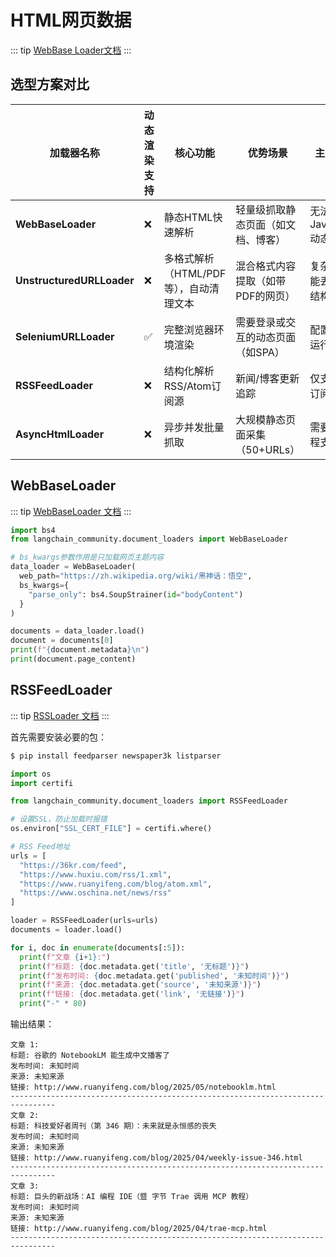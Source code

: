 # HTML网页数据
::: tip
[WebBase Loader文档](https://python.langchain.com/api_reference/community/document_loaders/langchain_community.document_loaders.web_base.WebBaseLoader.html)
:::

## 选型方案对比
| 加载器名称 | 动态渲染支持 | 核心功能 | 优势场景 | 主要限制|
|----|----|----|----|----|
| **WebBaseLoader** | ❌ | 静态HTML快速解析 | 轻量级抓取静态页面（如文档、博客）| 无法处理JavaScript动态内容|
| **UnstructuredURLLoader** | ❌  | 多格式解析（HTML/PDF等），自动清理文本 | 混合格式内容提取（如带PDF的网页） | 复杂页面可能丢失部分结构  |
| **SeleniumURLLoader** | ✅ | 完整浏览器环境渲染 | 需要登录或交互的动态页面（如SPA） | 配置复杂，运行效率低 |
| **RSSFeedLoader** | ❌ | 结构化解析RSS/Atom订阅源 | 新闻/博客更新追踪 | 仅支持标准订阅格式 |
| **AsyncHtmlLoader**   | ❌ | 异步并发批量抓取 | 大规模静态页面采集（50+URLs）| 需要异步编程支持 |


## WebBaseLoader
::: tip
[WebBaseLoader 文档](https://python.langchain.com/docs/integrations/document_loaders/web_base/)
:::

```py
import bs4
from langchain_community.document_loaders import WebBaseLoader

# bs_kwargs参数作用是只加载网页主题内容
data_loader = WebBaseLoader(
  web_path="https://zh.wikipedia.org/wiki/黑神话：悟空",
  bs_kwargs={
    "parse_only": bs4.SoupStrainer(id="bodyContent")
  }
)

documents = data_loader.load()
document = documents[0]
print(f"{document.metadata}\n")
print(document.page_content)
```

## RSSFeedLoader
::: tip
[RSSLoader 文档](https://python.langchain.com/docs/integrations/document_loaders/rss/)
:::

首先需要安装必要的包：
```sh
$ pip install feedparser newspaper3k listparser
```

```py
import os
import certifi

from langchain_community.document_loaders import RSSFeedLoader

# 设置SSL，防止加载时报错
os.environ["SSL_CERT_FILE"] = certifi.where()

# RSS Feed地址
urls = [
  "https://36kr.com/feed",
  "https://www.huxiu.com/rss/1.xml",
  "https://www.ruanyifeng.com/blog/atom.xml",
  "https://www.oschina.net/news/rss"
]

loader = RSSFeedLoader(urls=urls)
documents = loader.load()

for i, doc in enumerate(documents[:5]):
  print(f"文章 {i+1}:")
  print(f"标题: {doc.metadata.get('title', '无标题')}")
  print(f"发布时间: {doc.metadata.get('published', '未知时间')}")
  print(f"来源: {doc.metadata.get('source', '未知来源')}")
  print(f"链接: {doc.metadata.get('link', '无链接')}")
  print("-" * 80)
```
输出结果：
```text
文章 1:
标题: 谷歌的 NotebookLM 能生成中文播客了
发布时间: 未知时间
来源: 未知来源
链接: http://www.ruanyifeng.com/blog/2025/05/notebooklm.html
--------------------------------------------------------------------------------
文章 2:
标题: 科技爱好者周刊（第 346 期）：未来就是永恒感的丧失
发布时间: 未知时间
来源: 未知来源
链接: http://www.ruanyifeng.com/blog/2025/04/weekly-issue-346.html
--------------------------------------------------------------------------------
文章 3:
标题: 巨头的新战场：AI 编程 IDE（暨 字节 Trae 调用 MCP 教程）
发布时间: 未知时间
来源: 未知来源
链接: http://www.ruanyifeng.com/blog/2025/04/trae-mcp.html
--------------------------------------------------------------------------------
```